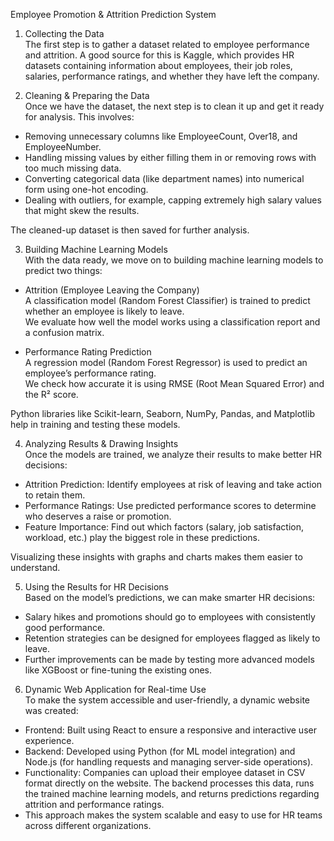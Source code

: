 Employee Promotion & Attrition Prediction System

1. Collecting the Data  
The first step is to gather a dataset related to employee performance and attrition. A good source for this is Kaggle, which provides HR datasets containing information about employees, their job roles, salaries, performance ratings, and whether they have left the company.

2. Cleaning & Preparing the Data  
Once we have the dataset, the next step is to clean it up and get it ready for analysis. This involves:
- Removing unnecessary columns like EmployeeCount, Over18, and EmployeeNumber.
- Handling missing values by either filling them in or removing rows with too much missing data.
- Converting categorical data (like department names) into numerical form using one-hot encoding.
- Dealing with outliers, for example, capping extremely high salary values that might skew the results.

The cleaned-up dataset is then saved for further analysis.

3. Building Machine Learning Models  
With the data ready, we move on to building machine learning models to predict two things:

- Attrition (Employee Leaving the Company)  
  A classification model (Random Forest Classifier) is trained to predict whether an employee is likely to leave.  
  We evaluate how well the model works using a classification report and a confusion matrix.

- Performance Rating Prediction  
  A regression model (Random Forest Regressor) is used to predict an employee’s performance rating.  
  We check how accurate it is using RMSE (Root Mean Squared Error) and the R² score.

Python libraries like Scikit-learn, Seaborn, NumPy, Pandas, and Matplotlib help in training and testing these models.

4. Analyzing Results & Drawing Insights  
Once the models are trained, we analyze their results to make better HR decisions:
- Attrition Prediction: Identify employees at risk of leaving and take action to retain them.
- Performance Ratings: Use predicted performance scores to determine who deserves a raise or promotion.
- Feature Importance: Find out which factors (salary, job satisfaction, workload, etc.) play the biggest role in these predictions.

Visualizing these insights with graphs and charts makes them easier to understand.

5. Using the Results for HR Decisions  
Based on the model’s predictions, we can make smarter HR decisions:
- Salary hikes and promotions should go to employees with consistently good performance.
- Retention strategies can be designed for employees flagged as likely to leave.
- Further improvements can be made by testing more advanced models like XGBoost or fine-tuning the existing ones.

6. Dynamic Web Application for Real-time Use  
To make the system accessible and user-friendly, a dynamic website was created:
- Frontend: Built using React to ensure a responsive and interactive user experience.
- Backend: Developed using Python (for ML model integration) and Node.js (for handling requests and managing server-side operations).
- Functionality: Companies can upload their employee dataset in CSV format directly on the website. The backend processes this data, runs the trained machine learning models, and returns predictions regarding attrition and performance ratings.
- This approach makes the system scalable and easy to use for HR teams across different organizations.
